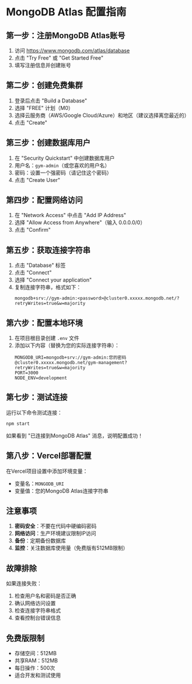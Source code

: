 # MongoDB Atlas 配置指南

## 第一步：注册MongoDB Atlas账号

1. 访问 https://www.mongodb.com/atlas/database
2. 点击 "Try Free" 或 "Get Started Free"
3. 填写注册信息并创建账号

## 第二步：创建免费集群

1. 登录后点击 "Build a Database"
2. 选择 "FREE" 计划（M0）
3. 选择云服务商（AWS/Google Cloud/Azure）和地区（建议选择离您最近的）
4. 点击 "Create"

## 第三步：创建数据库用户

1. 在 "Security Quickstart" 中创建数据库用户
2. 用户名：`gym-admin`（或您喜欢的用户名）
3. 密码：设置一个强密码（请记住这个密码）
4. 点击 "Create User"

## 第四步：配置网络访问

1. 在 "Network Access" 中点击 "Add IP Address"
2. 选择 "Allow Access from Anywhere"（输入 0.0.0.0/0）
3. 点击 "Confirm"

## 第五步：获取连接字符串

1. 点击 "Database" 标签
2. 点击 "Connect"
3. 选择 "Connect your application"
4. 复制连接字符串，格式如下：
   ```
   mongodb+srv://gym-admin:<password>@cluster0.xxxxx.mongodb.net/?retryWrites=true&w=majority
   ```

## 第六步：配置本地环境

1. 在项目根目录创建 `.env` 文件
2. 添加以下内容（替换为您的实际连接字符串）：
   ```
   MONGODB_URI=mongodb+srv://gym-admin:您的密码@cluster0.xxxxx.mongodb.net/gym-management?retryWrites=true&w=majority
   PORT=3000
   NODE_ENV=development
   ```

## 第七步：测试连接

运行以下命令测试连接：
```bash
npm start
```

如果看到 "已连接到MongoDB Atlas" 消息，说明配置成功！

## 第八步：Vercel部署配置

在Vercel项目设置中添加环境变量：
- 变量名：`MONGODB_URI`
- 变量值：您的MongoDB Atlas连接字符串

## 注意事项

1. **密码安全**：不要在代码中硬编码密码
2. **网络访问**：生产环境建议限制IP访问
3. **备份**：定期备份数据库
4. **监控**：关注数据库使用量（免费版有512MB限制）

## 故障排除

如果连接失败：
1. 检查用户名和密码是否正确
2. 确认网络访问设置
3. 检查连接字符串格式
4. 查看控制台错误信息

## 免费版限制

- 存储空间：512MB
- 共享RAM：512MB
- 每日操作：500次
- 适合开发和测试使用 